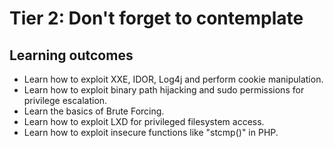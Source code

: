 # Tier 2: Don't forget to contemplate

## Learning outcomes
- Learn how to exploit XXE, IDOR, Log4j and perform cookie manipulation.
- Learn how to exploit binary path hijacking and sudo permissions for privilege escalation.
- Learn the basics of Brute Forcing.
- Learn how to exploit LXD for privileged filesystem access.
- Learn how to exploit insecure functions like "stcmp()" in PHP.